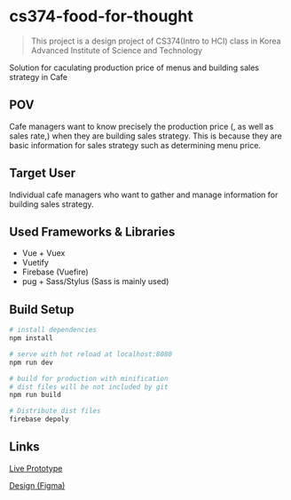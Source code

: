 # cs374-food-for-thought

> This project is a design project of CS374(Intro to HCI) class in Korea Advanced Institute of Science and Technology

Solution for caculating production price of menus and building sales strategy in Cafe

## POV

Cafe managers want to know precisely the production price (, as well as sales rate,) when they are building sales strategy. This is because they are basic information for sales strategy such as determining menu price.

## Target User

Individual cafe managers who want to gather and manage information for building sales strategy.

## Used Frameworks & Libraries
- Vue + Vuex
- Vuetify
- Firebase (Vuefire)
- pug + Sass/Stylus (Sass is mainly used)

## Build Setup

``` bash
# install dependencies
npm install

# serve with hot reload at localhost:8080
npm run dev

# build for production with minification
# dist files will be not included by git
npm run build

# Distribute dist files
firebase depoly
```

## Links

[Live Prototype](https://cs374-foodforthought.firebaseapp.com/)

[Design (Figma)](https://github.com/ColorOfLight/cs374-food-for-thought)